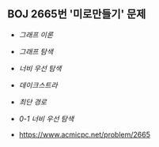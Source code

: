 ## BOJ 2665번 '미로만들기' 문제 

* _그래프 이론_
* _그래프 탐색_
* _너비 우선 탐색_
* _데이크스트라_
* _최단 경로_
* _0-1 너비 우선 탐색_

* https://www.acmicpc.net/problem/2665

